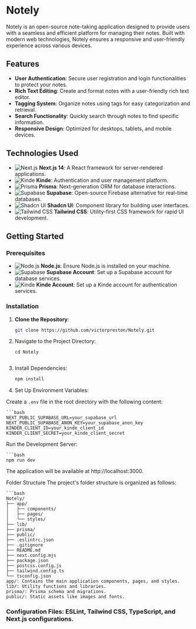 # Notely

Notely is an open-source note-taking application designed to provide users with a seamless and efficient platform for managing their notes. Built with modern web technologies, Notely ensures a responsive and user-friendly experience across various devices.

## Features

- **User Authentication**: Secure user registration and login functionalities to protect your notes.
- **Rich Text Editing**: Create and format notes with a user-friendly rich text editor.
- **Tagging System**: Organize notes using tags for easy categorization and retrieval.
- **Search Functionality**: Quickly search through notes to find specific information.
- **Responsive Design**: Optimized for desktops, tablets, and mobile devices.

## Technologies Used


- ![Next.js](https://img.shields.io/badge/Next.js-000000?style=for-the-badge&logo=next.js&logoColor=white) **Next.js 14**: A React framework for server-rendered applications.
- ![Kinde](https://img.shields.io/badge/Kinde-000000?style=for-the-badge&logoColor=white) **Kinde**: Authentication and user management platform.
- ![Prisma](https://img.shields.io/badge/Prisma-2D3748?style=for-the-badge&logo=prisma&logoColor=white) **Prisma**: Next-generation ORM for database interactions.
- ![Supabase](https://img.shields.io/badge/Supabase-3ECF8E?style=for-the-badge&logo=supabase&logoColor=white) **Supabase**: Open-source Firebase alternative for real-time databases.
- ![Shadcn UI](https://img.shields.io/badge/Shadcn_UI-000000?style=for-the-badge&logoColor=white) **Shadcn UI**: Component library for building user interfaces.
- ![Tailwind CSS](https://img.shields.io/badge/Tailwind_CSS-38B2AC?style=for-the-badge&logo=tailwind-css&logoColor=white) **Tailwind CSS**: Utility-first CSS framework for rapid UI development.

## Getting Started

### Prerequisites

- ![Node.js](https://img.shields.io/badge/Node.js-339933?style=for-the-badge&logo=node.js&logoColor=white) **Node.js**: Ensure Node.js is installed on your machine.
- ![Supabase](https://img.shields.io/badge/Supabase-3ECF8E?style=for-the-badge&logo=supabase&logoColor=white) **Supabase Account**: Set up a Supabase account for database services.
- ![Kinde](https://img.shields.io/badge/Kinde-000000?style=for-the-badge&logoColor=white) **Kinde Account**: Set up a Kinde account for authentication services.

### Installation

1. **Clone the Repository**:

   ```bash
   git clone https://github.com/victorpreston/Notely.git

2. Navigate to the Project Directory:

    ```
    cd Notely


3. Install Dependencies:

    ```bash
    npm install


5. Set Up Environment Variables:

Create a `.env` file in the root directory with the following content:

    ```bash
    NEXT_PUBLIC_SUPABASE_URL=your_supabase_url
    NEXT_PUBLIC_SUPABASE_ANON_KEY=your_supabase_anon_key
    KINDER_CLIENT_ID=your_kinde_client_id
    KINDER_CLIENT_SECRET=your_kinde_client_secret

Run the Development Server:

    ```bash
    npm run dev
The application will be available at http://localhost:3000.

Folder Structure
The project's folder structure is organized as follows:

    ```bash
    Notely/
    ├── app/
    │   ├── components/
    │   ├── pages/
    │   └── styles/
    ├── lib/
    ├── prisma/
    ├── public/
    ├── .eslintrc.json
    ├── .gitignore
    ├── README.md
    ├── next.config.mjs
    ├── package.json
    ├── postcss.config.js
    ├── tailwind.config.ts
    └── tsconfig.json
    app/: Contains the main application components, pages, and styles.
    lib/: Utility functions and libraries.
    prisma/: Prisma schema and migrations.
    public/: Static assets like images and fonts.
    
### Configuration Files: ESLint, Tailwind CSS, TypeScript, and Next.js configurations.


